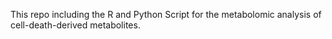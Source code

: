 This repo including the R and Python Script for the metabolomic analysis of cell-death-derived metabolites.
